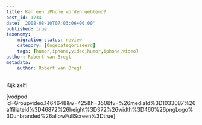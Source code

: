 ```yaml
---
title: Kan een iPhone worden geblend?
post_id: 1734
date: '2008-08-10T07:03:06+00:00'
published: true
taxonomy:
    migration-status: review
    category: [Ongecategoriseerd]
    tags: [humor,iphone,video,humor,iphone,video]
author: Robert van Bregt
metadata:
    author: Robert van Bregt
---
```

Kijk zelf!

 [vodpod id=Groupvideo.1464648&w=425&h=350&fv=%26mediaId%3D1033087%26affiliateId%3D46872%26height%3D372%26width%3D460%26pngLogo%3Dunbranded%26allowFullScreen%3Dtrue]